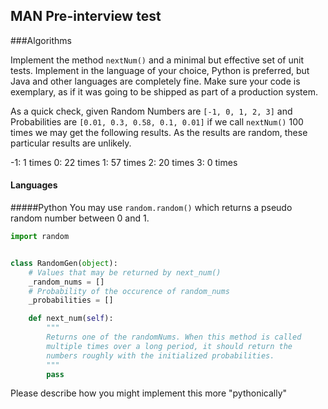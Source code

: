 ## MAN Pre-interview test

###Algorithms

Implement the method `nextNum()` and a minimal but effective set of unit tests. Implement in the language of your choice, Python is preferred, but Java and other languages are completely fine. Make sure your code is exemplary, as if it was going to be shipped as part of a production system.

As a quick check, given Random Numbers are `[-1, 0, 1, 2, 3]` and Probabilities are `[0.01, 0.3, 0.58, 0.1, 0.01]` if we call `nextNum()` 100 times we may get the following results. As the results are random, these particular results are unlikely.

-1: 1 times
0: 22 times
1: 57 times
2: 20 times
3: 0 times

#### Languages
#####Python
You may use `random.random()` which returns a pseudo random number between 0 and 1.

```python
import random


class RandomGen(object):
    # Values that may be returned by next_num()
    _random_nums = []
    # Probability of the occurence of random_nums
    _probabilities = []

    def next_num(self):
        """
        Returns one of the randomNums. When this method is called
        multiple times over a long period, it should return the
        numbers roughly with the initialized probabilities.
        """
        pass
```
Please describe how you might implement this more "pythonically"